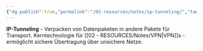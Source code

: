 ```yaml
---
{"dg-publish":true,"permalink":"/02-resources/notes/ip-tunneling/","tags":["informatik/netzwerk/protokoll","informatik/netzwerk/kapselung"],"noteIcon":"","updated":"2025-10-29T12:59:06.914+01:00"}
---
```



**IP-Tunneling** - Verpacken von Datenpaketen in andere Pakete für Transport.
Kerntechnologie für [[02 - RESOURCES/Notes/VPN\|VPN]]s - ermöglicht sichere Übertragung über unsichere Netze.